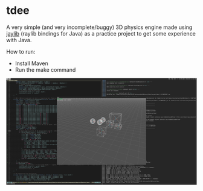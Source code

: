 # tdee

A very simple (and very incomplete/buggy) 3D physics engine made using [jaylib](https://github.com/electronstudio/jaylib) (raylib bindings for Java) as a practice project to get some experience with Java.

How to run:
- Install Maven
- Run the make command

![screenshot](screenshot_2025-09-11-125256.png?raw=true "screenshot")
